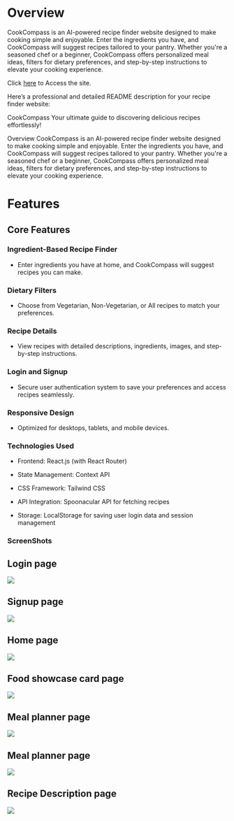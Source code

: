 # Overview
CookCompass is an AI-powered recipe finder website designed to make cooking simple and enjoyable. Enter the ingredients you have, and CookCompass will suggest recipes tailored to your pantry. Whether you're a seasoned chef or a beginner, CookCompass offers personalized meal ideas, filters for dietary preferences, and step-by-step instructions to elevate your cooking experience.

Click <a href="https://ai-recipefinder.netlify.app/">here</a> to Access the site.


Here’s a professional and detailed README description for your recipe finder website:

CookCompass
Your ultimate guide to discovering delicious recipes effortlessly!

Overview
CookCompass is an AI-powered recipe finder website designed to make cooking simple and enjoyable. Enter the ingredients you have, and CookCompass will suggest recipes tailored to your pantry. Whether you're a seasoned chef or a beginner, CookCompass offers personalized meal ideas, filters for dietary preferences, and step-by-step instructions to elevate your cooking experience.


# Features

## Core Features

### Ingredient-Based Recipe Finder
- Enter ingredients you have at home, and CookCompass will suggest recipes you can make.

### Dietary Filters

- Choose from Vegetarian, Non-Vegetarian, or All recipes to match your preferences.

### Recipe Details
- View recipes with detailed descriptions, ingredients, images, and step-by-step instructions.

### Login and Signup
- Secure user authentication system to save your preferences and access recipes seamlessly.

### Responsive Design
- Optimized for desktops, tablets, and mobile devices.


### Technologies Used

- Frontend: React.js (with React Router)

- State Management: Context API

- CSS Framework: Tailwind CSS

- API Integration: Spoonacular API for fetching recipes

- Storage: LocalStorage for saving user login data and session management


### ScreenShots

## Login page
<img src="Login.png">

## Signup page
<img src="Signup.png">

## Home page
<img src="Home.png">

## Food showcase card page
<img src="Food-Card.png">

## Meal planner page
<img src="Meal-Maker1.png">

## Meal planner page
<img src="Meal-Maker.png">

## Recipe Description page
<img src="Food-desc.png">